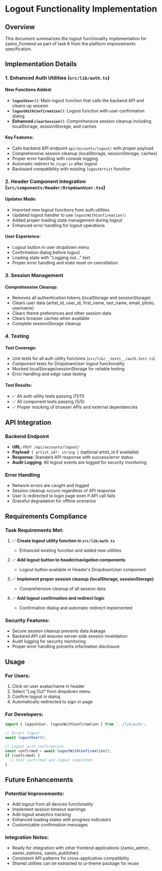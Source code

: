 # Logout Functionality Implementation

## Overview
This document summarizes the logout functionality implementation for zamio_frontend as part of task 6 from the platform improvements specification.

## Implementation Details

### 1. Enhanced Auth Utilities (`src/lib/auth.ts`)

#### New Functions Added:
- **`logoutUser()`**: Main logout function that calls the backend API and cleans up session
- **`logoutWithConfirmation()`**: Logout function with user confirmation dialog
- **Enhanced `clearSession()`**: Comprehensive session cleanup including localStorage, sessionStorage, and caches

#### Key Features:
- Calls backend API endpoint `api/accounts/logout/` with proper payload
- Comprehensive session cleanup (localStorage, sessionStorage, caches)
- Proper error handling with console logging
- Automatic redirect to `/sign-in` after logout
- Backward compatibility with existing `logoutArtist` function

### 2. Header Component Integration (`src/components/Header/DropdownUser.tsx`)

#### Updates Made:
- Imported new logout functions from auth utilities
- Updated logout handler to use `logoutWithConfirmation()`
- Added proper loading state management during logout
- Enhanced error handling for logout operations

#### User Experience:
- Logout button in user dropdown menu
- Confirmation dialog before logout
- Loading state with "Logging out…" text
- Proper error handling and state reset on cancellation

### 3. Session Management

#### Comprehensive Cleanup:
- Removes all authentication tokens (localStorage and sessionStorage)
- Clears user data (artist_id, user_id, first_name, last_name, email, photo, username)
- Clears theme preferences and other session data
- Clears browser caches when available
- Complete sessionStorage cleanup

### 4. Testing

#### Test Coverage:
- Unit tests for all auth utility functions (`src/lib/__tests__/auth.test.ts`)
- Component tests for DropdownUser logout functionality
- Mocked localStorage/sessionStorage for reliable testing
- Error handling and edge case testing

#### Test Results:
- ✅ All auth utility tests passing (11/11)
- ✅ All component tests passing (5/5)
- ✅ Proper mocking of browser APIs and external dependencies

## API Integration

### Backend Endpoint
- **URL**: `POST /api/accounts/logout/`
- **Payload**: `{ artist_id?: string }` (optional artist_id if available)
- **Response**: Standard API response with success/error status
- **Audit Logging**: All logout events are logged for security monitoring

### Error Handling
- Network errors are caught and logged
- Session cleanup occurs regardless of API response
- User is redirected to login page even if API call fails
- Graceful degradation for offline scenarios

## Requirements Compliance

### Task Requirements Met:
1. ✅ **Create logout utility function in `src/lib/auth.ts`**
   - Enhanced existing function and added new utilities
   
2. ✅ **Add logout button to header/navigation components**
   - Logout button available in Header's DropdownUser component
   
3. ✅ **Implement proper session cleanup (localStorage, sessionStorage)**
   - Comprehensive cleanup of all session data
   
4. ✅ **Add logout confirmation and redirect logic**
   - Confirmation dialog and automatic redirect implemented

### Security Features:
- Secure session cleanup prevents data leakage
- Backend API call ensures server-side session invalidation
- Audit logging for security monitoring
- Proper error handling prevents information disclosure

## Usage

### For Users:
1. Click on user avatar/name in header
2. Select "Log Out" from dropdown menu
3. Confirm logout in dialog
4. Automatically redirected to sign-in page

### For Developers:
```typescript
import { logoutUser, logoutWithConfirmation } from '../lib/auth';

// Direct logout
await logoutUser();

// Logout with confirmation
const confirmed = await logoutWithConfirmation();
if (confirmed) {
  // User confirmed and logout completed
}
```

## Future Enhancements

### Potential Improvements:
- Add logout from all devices functionality
- Implement session timeout warnings
- Add logout analytics tracking
- Enhanced loading states with progress indicators
- Customizable confirmation messages

### Integration Notes:
- Ready for integration with other frontend applications (zamio_admin, zamio_stations, zamio_publisher)
- Consistent API patterns for cross-application compatibility
- Shared utilities can be extracted to ui-theme package for reuse